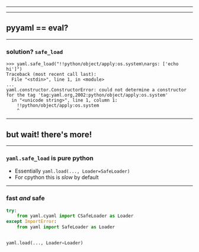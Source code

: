 [comment]: # (The first two slides are intentionally blank for the intro)

***

[comment]: # (The first two slides are intentionally blank for the intro)

***

## pyyaml == eval?

***

### solution? `safe_load`

```pycon
>>> yaml.safe_load("!!python/object/apply:os.system\nargs: ['echo hi']")
Traceback (most recent call last):
  File "<stdin>", line 1, in <module>
...
yaml.constructor.ConstructorError: could not determine a constructor for the tag 'tag:yaml.org,2002:python/object/apply:os.system'
  in "<unicode string>", line 1, column 1:
    !!python/object/apply:os.system
    ^
```

***

## but wait! there's more!

***

### `yaml.safe_load` is pure python

* Essentially `yaml.load(..., Loader=SafeLoader)`
* For cpython this is _slow_ by default


***

### fast _and_ safe

```python
try:
    from yaml.cyaml import CSafeLoader as Loader
except ImportError:
    from yaml import SafeLoader as Loader


yaml.load(..., Loader=Loader)
```
